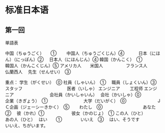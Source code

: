 # 标准日本语


## 第一回


単語表


中国（ちゅうごく）　　①　　
中国人（ちゅうごくじん）④　　　
日本（にほん）（にっぽん）②　
日本人（にほんじん）④
韓国（かんこく）　①　　　　　　
韓国人（かんこくじん）⑤
アメリカ人　　米国人　　　　　
フランス人　　　仏蘭西人　
先生（せんせい）　③　
　


重点：
学生（がくせい）　⓪
社員（しゃいん）　①　
職員（しょくいん）③
スタッフ　　　　　　　　　　
医者（いしゃ）
エンジニア　　
工程师
エンジニア　　　　　　　　
会社員（かいしゃいん）　
会社（かいしゃ）⓪　　　　
企業（きぎょう）　①　　　　　　　　
大学（だいがく）　⓪　　　　　　　
JＣ企画（ジェーシーきかく）　⑤　　
わたし　⓪　　　　　　　　　
あなた　　　②　
彼（かれ）①　　　　　　
彼女（かのじょ）　①
この人（ひと）　　　　　　
あの人（ひと）　
はい　　①　　　　
いいえ　③　
はい、そうです　　　　
いいえ、ちがいます。　
